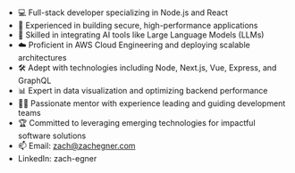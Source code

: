 - 💻 Full-stack developer specializing in Node.js and React
- 🚀 Experienced in building secure, high-performance applications
- 🤖 Skilled in integrating AI tools like Large Language Models (LLMs)
- ☁️ Proficient in AWS Cloud Engineering and deploying scalable architectures
- 🛠️ Adept with technologies including Node, Next.js, Vue, Express, and GraphQL
- 📊 Expert in data visualization and optimizing backend performance
- 👨‍🏫 Passionate mentor with experience leading and guiding development teams
- 🏆 Committed to leveraging emerging technologies for impactful software solutions
- 📫 Email: zach@zachegner.com
- LinkedIn: zach-egner
